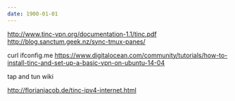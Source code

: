 ```yaml
---
date: 1900-01-01
---
```



http://www.tinc-vpn.org/documentation-1.1/tinc.pdf
http://blog.sanctum.geek.nz/sync-tmux-panes/

 curl ifconfig.me
 https://www.digitalocean.com/community/tutorials/how-to-install-tinc-and-set-up-a-basic-vpn-on-ubuntu-14-04

tap and tun wiki

http://florianjacob.de/tinc-ipv4-internet.html
